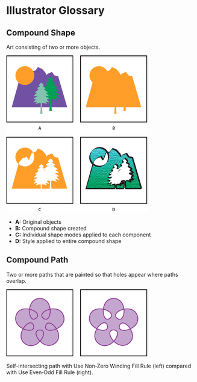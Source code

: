# Illustrator Glossary

## Compound Shape

Art consisting of two or more objects.

![Compound Shapes](assets/illustrator-compound-shapes.png)

- **A:** Original objects
- **B:** Compound shape created
- **C:** Individual shape modes applied to each component
- **D:** Style applied to entire compound shape 

## Compound Path

Two or more paths that are painted so that holes appear where paths overlap.

![Compound Path](assets/illustrator-compound-path.png)

Self-intersecting path with Use Non‑Zero Winding Fill Rule (left) compared with Use Even‑Odd Fill Rule (right).
